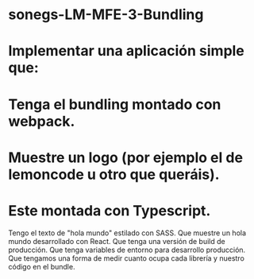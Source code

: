 # sonegs-LM-MFE-3-Bundling

# Implementar una aplicación simple que:

# Tenga el bundling montado con webpack.
# Muestre un logo (por ejemplo el de lemoncode u otro que queráis).
# Este montada con Typescript.
Tengo el texto de "hola mundo" estilado con SASS.
Que muestre un hola mundo desarrollado con React.
Que tenga una versión de build de producción.
Que tenga variables de entorno para desarrollo producción.
Que tengamos una forma de medir cuanto ocupa cada librería y nuestro código en el bundle.

